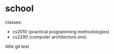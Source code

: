 # school

classes: 
- cs2010 (practical programming methodologies)
- cs2290 (computer architecture one)


little git test